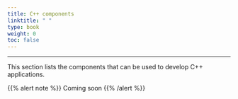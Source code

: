 ```yaml
---
title: C++ components
linktitle: " "
type: book
weight: 0
toc: false
---
```


---
This section lists the components that can be used to develop C++ applications.

{{% alert note %}} Coming soon {{% /alert %}}

